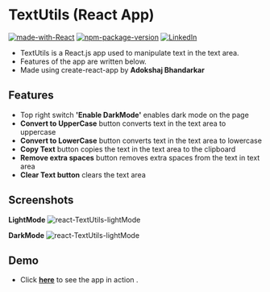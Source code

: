 # TextUtils (React App)
[![made-with-React](https://badgen.net/badge/Made-with/React.js/orange)](https://www.reactjs.org/) [![npm-package-version](https://badgen.net/badge/npm/v8.3.0/green )](https://npmjs.com/package/npm/v/8.3.0) [![LinkedIn](https://badgen.net/badge/LinkedIn/Adokshaj-Bhandarkar/blue)](https://www.linkedin.com/in/adokshaj-bhandarkar-9a82211aa/) 

- TextUtils is a React.js app used to manipulate text in the text area.
- Features of the app are written below.
- Made using create-react-app by **Adokshaj Bhandarkar**

## Features
- Top right switch **'Enable DarkMode'** enables dark mode on the page
- **Convert to UpperCase** button converts text in the text area to uppercase
- **Convert to LowerCase** button converts text in the text area to lowercase
- **Copy Text** button copies the text in the text area to the clipboard
- **Remove extra spaces** button removes extra spaces from the text in text area
- **Clear Text button** clears the text area

## Screenshots
**LightMode**
<img src="https://i.imgur.com/2MMeKsu.png" alt="react-TextUtils-lightMode"/>

**DarkMode**
<img src="https://i.imgur.com/EZmW0Dp.png" alt="react-TextUtils-lightMode"/>

## Demo
- Click [**here**](https://ad-okshaj.github.io/react-TextUtils) to see the app in action .



